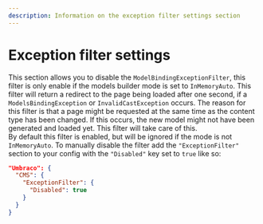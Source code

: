 ```yaml
---
description: Information on the exception filter settings section
---
```


# Exception filter settings

This section allows you to disable the `ModelBindingExceptionFilter`, this filter is only enable if the models builder mode is set to `InMemoryAuto`. This filter will return a redirect to the page being loaded after one second, if a `ModelsBindingException` or `InvalidCastException` occurs. The reason for this filter is that a page might be requested at the same time as the content type has been changed. If this occurs, the new model might not have been generated and loaded yet. This filter will take care of this.\
By default this filter is enabled, but will be ignored if the mode is not `InMemoryAuto`. To manually disable the filter add the `"ExceptionFilter"` section to your config with the `"Disabled"` key set to `true` like so:

```json
"Umbraco": {
  "CMS": {
    "ExceptionFilter": {
      "Disabled": true
    }
  }
}
```
